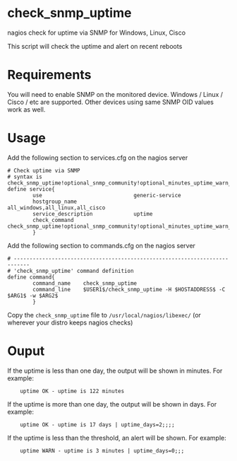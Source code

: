 # check_snmp_uptime
nagios check for uptime via SNMP for Windows, Linux, Cisco 

This script will check the uptime and alert on recent reboots

# Requirements
You will need to enable SNMP on the monitored device.  Windows / Linux / Cisco / etc are supported.  Other devices using same SNMP OID values work as well.

# Usage
Add the following section to services.cfg on the nagios server
```
# Check uptime via SNMP
# syntax is check_snmp_uptime!optional_snmp_community!optional_minutes_uptime_warn_threshold
define service{
        use                             generic-service
        hostgroup_name                  all_windows,all_linux,all_cisco
        service_description             uptime
        check_command                   check_snmp_uptime!optional_snmp_community!optional_minutes_uptime_warn_threshold
        }
```

Add the following section to commands.cfg on the nagios server
```
# ---------------------------------------------------------------------------
# 'check_snmp_uptime' command definition
define command{
        command_name    check_snmp_uptime
        command_line    $USER1$/check_snmp_uptime -H $HOSTADDRESS$ -C $ARG1$ -w $ARG2$
        }
```

Copy the `check_snmp_uptime` file to `/usr/local/nagios/libexec/` (or wherever your distro keeps nagios checks)

# Ouput
If the uptime is less than one day, the output will be shown in minutes.  For example:
```
    uptime OK - uptime is 122 minutes
```
If the uptime is more than one day, the output will be shown in days.  For example:
```
    uptime OK - uptime is 17 days | uptime_days=2;;;;
```
If the uptime is less than the threshold, an alert will be shown.  For example:
```
    uptime WARN - uptime is 3 minutes | uptime_days=0;;;
```

